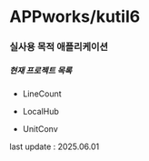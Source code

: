 # APPworks/kutil6

### 실사용 목적 애플리케이션

##### 현재 프로젝트 목록

- LineCount

- LocalHub

- UnitConv

last update : 2025.06.01
